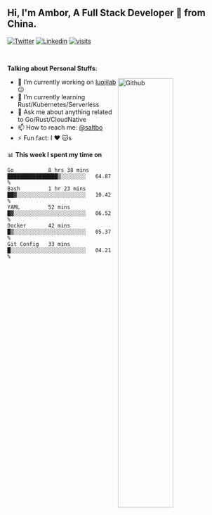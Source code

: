 ## Hi, I'm Ambor, A Full Stack Developer 🚀 from China.

[![Twitter](https://img.shields.io/badge/-saltbo-1ca0f1?style=flat&logo=twitter&logoColor=white)](https://twitter.com/rdsaltbo)
[![Linkedin](https://img.shields.io/badge/-saltbo-blue?style=flat&logo=Linkedin&logoColor=white)](https://www.linkedin.com/in/saltbo/)
[![visits](https://visitor.vercel.app/page/saltbo?color=light-green)](https://github.com/saltbo/)

&nbsp;  

**Talking about Personal Stuffs:**
<!-- Any image aligned to the right. Beware the width  -->
<img width="50%" align="right" alt="Github" src="https://raw.githubusercontent.com/saltbo/saltbo/master/images/git-header.svg" />

- 🔭 I’m currently working on [luojilab](https://github.com/luojilab) :wink:
- 🌱 I’m currently learning Rust/Kubernetes/Serverless
- 💬 Ask me about anything related to Go/Rust/CloudNative
- 📫 How to reach me: [@saltbo](https://twitter.com/rdsaltbo)
- ⚡ Fun fact: I :heart: :cat:s


📊 **This week I spent my time on**
<!--START_SECTION:waka-->
```text
Go           8 hrs 38 mins   ████████████████▒░░░░░░░░   64.87 % 
Bash         1 hr 23 mins    ██▓░░░░░░░░░░░░░░░░░░░░░░   10.42 % 
YAML         52 mins         █▓░░░░░░░░░░░░░░░░░░░░░░░   06.52 % 
Docker       42 mins         █▒░░░░░░░░░░░░░░░░░░░░░░░   05.37 % 
Git Config   33 mins         █░░░░░░░░░░░░░░░░░░░░░░░░   04.21 % 
```
<!--END_SECTION:waka-->
